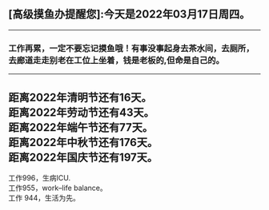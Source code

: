 ## [高级摸鱼办提醒您]:今天是2022年03月17日周四。
---
### 工作再累，一定不要忘记摸鱼哦！有事没事起身去茶水间，去厕所，去廊道走走别老在工位上坐着，钱是老板的,但命是自己的。
---
距离2022年清明节还有16天。  
距离2022年劳动节还有43天。  
距离2022年端午节还有77天。  
距离2022年中秋节还有176天。  
距离2022年国庆节还有197天。  
---
工作996，生病ICU.  
工作955，work–life balance。  
工作 944，生活为先。